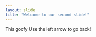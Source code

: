 ```yaml
---
layout: slide
title: "Welcome to our second slide!"
---
```

This goofy
Use the left arrow to go back!
